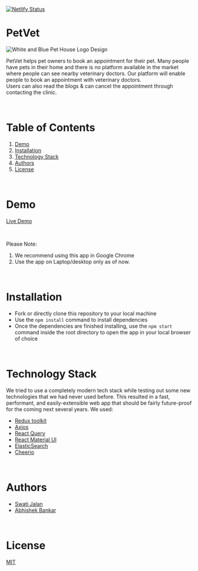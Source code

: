 
[![Netlify Status](https://api.netlify.com/api/v1/badges/3a60744f-678f-4f08-a360-7d2e2dcb6560/deploy-status)](https://app.netlify.com/sites/pesto-n8-dbacs/deploys)

# PetVet

![White and Blue Pet House Logo Design](https://user-images.githubusercontent.com/44527232/215319369-2cc0379f-c96d-4187-9704-098cd24a175a.png)


PetVet helps pet owners to book an appointment for their pet. Many people have pets in their home and there is no platform available in the market where people can see nearby veterinary doctors. Our platform will enable people to book an appointment with veterinary doctors.
<br/>
Users can also read the blogs & can cancel the appointment through contacting the clinic.

<br/>

# Table of Contents

1. [Demo](#demo)
2. [Installation](#installation)
3. [Technology Stack](#technology-stack)
4. [Authors](#authors)
5. [License](#license)

<br/>

# Demo

[Live Demo](https://petvet-world.netlify.app/)

<br/>

Please Note:

1. We recommend using this app in Google Chrome
2. Use the app on Laptop/desktop only as of now.


<br/>

# Installation

- Fork or directly clone this repository to your local machine
- Use the `npm install` command to install dependencies
- Once the dependencies are finished installing, use the `npm start` command inside the root directory to open the app in your local browser of choice

<br/>

# Technology Stack

We tried to use a completely modern tech stack while testing out some new technologies that we had never used before. This resulted in a fast, performant, and easily-extensible web app that should be fairly future-proof for the coming next several years. We used:

- [Redux toolkit](https://redux-toolkit.js.org/)
- [Axios](https://axios-http.com/docs/intro)
- [React Query](https://react-query.tanstack.com/)
- [React Material UI](https://mui.com/)
- [ElasticSearch](https://www.elastic.co/)
- [Cheerio](https://www.npmjs.com/package/cheerio)

<br/>

# Authors

- [Swati Jalan](https://github.com/Swatijl)
- [Abhishek Bankar](https://github.com/abhishekraje30)

<br/>

# License

[MIT](https://opensource.org/licenses/MIT)
